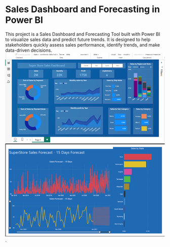 # Sales Dashboard and Forecasting in Power BI


This project is a Sales Dashboard and Forecasting Tool built with Power BI to visualize sales data and predict future trends. It is designed to help stakeholders quickly assess sales performance, identify trends, and make data-driven decisions.
![image alt](https://github.com/Bsahani08/Sales-Report/blob/4c791d8cd2e919089430eb54f0f44c880d35286d/user%20image11.png)
![image alt](https://github.com/Bsahani08/Sales-Report/blob/715d1b07629160cb0a0d370ff50d95ce9963e8f3/user%20image12.png).




